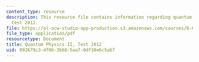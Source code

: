 ```yaml
---
content_type: resource
description: This resource file contains information regarding quantum physics II,
  test 2012.
file: https://ol-ocw-studio-app-production.s3.amazonaws.com/courses/8-05-quantum-physics-ii-fall-2013/092679c3df063b685aa70df38e6c5a67_MIT8_05F13_test_2012v4.pdf
file_type: application/pdf
resourcetype: Document
title: Quantum Physics II, Test 2012
uid: 092679c3-df06-3b68-5aa7-0df38e6c5a67
---
```

